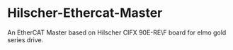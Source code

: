 # Hilscher-Ethercat-Master
An EtherCAT Master based on Hilscher CIFX 90E-RE\F board for elmo gold series drive.
